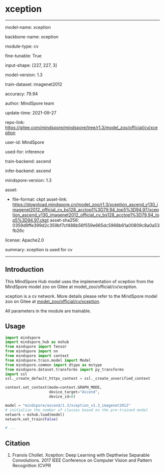 # xception

---

model-name: xception

backbone-name: xception

module-type: cv

fine-tunable: True

input-shape: [227, 227, 3]

model-version: 1.3

train-dataset: imagenet2012

accuracy: 79.94

author: MindSpore team

update-time: 2021-09-27

repo-link: <https://gitee.com/mindspore/mindspore/tree/r1.3/model_zoo/official/cv/xception>

user-id: MindSpore

used-for: inference

train-backend: ascend

infer-backend: ascend

mindspore-version: 1.3

asset:

-
    file-format: ckpt
    asset-link: <https://download.mindspore.cn/model_zoo/r1.3/xception_ascend_v130_imagenet2012_official_cv_bs128_acctop1%3D79.94_top5%3D94.97/xception_ascend_v130_imagenet2012_official_cv_bs128_acctop1%3D79.94_top5%3D94.97.ckpt>
    asset-sha256: 0359d9ffe399d2c359bf7cf488b56f559e665dc5968b61a00809c8a0a53fb26c

license: Apache2.0

summary: xception is used for cv

---

## Introduction

This MindSpore Hub model uses the implementation of xception from the MindSpore model zoo on Gitee at model_zoo/official/cv/xception.

xception is a cv network. More details please refer to the MindSpore model zoo on Gitee at [model_zoo/official/cv/xception](https://gitee.com/mindspore/mindspore/blob/r1.3/model_zoo/official/cv/xception/README.md).

All parameters in the module are trainable.

## Usage

```python
import mindspore
import mindspore_hub as mshub
from mindspore import Tensor
from mindspore import nn
from mindspore import context
from mindspore.train.model import Model
from mindspore.common import dtype as mstype
from mindspore.dataset.transforms import py_transforms
import ssl
ssl._create_default_https_context = ssl._create_unverified_context

context.set_context(mode=context.GRAPH_MODE,
                    device_target="Ascend",
                    device_id=0)

model = "mindspore/ascend/1.3/xception_v1.3_imagenet2012"
# initialize the number of classes based on the pre-trained model
network = mshub.load(model)
network.set_train(False)

# ...
```

## Citation

1. Franois Chollet. Xception: Deep Learning with Depthwise Separable Convolutions. 2017 IEEE Conference on Computer Vision and Pattern Recognition (CVPR
